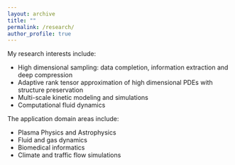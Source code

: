 ```yaml
---
layout: archive
title: ""
permalink: /research/
author_profile: true
---
```


My research interests include: 

- High dimensional sampling: data completion, information extraction and deep compression
- Adaptive rank tensor approximation of high dimensional PDEs with structure preservation
- Multi-scale kinetic modeling and simulations
- Computational fluid dynamics


The application domain areas include:

- Plasma Physics and Astrophysics
- Fluid and gas dynamics
- Biomedical informatics
- Climate and traffic flow simulations


